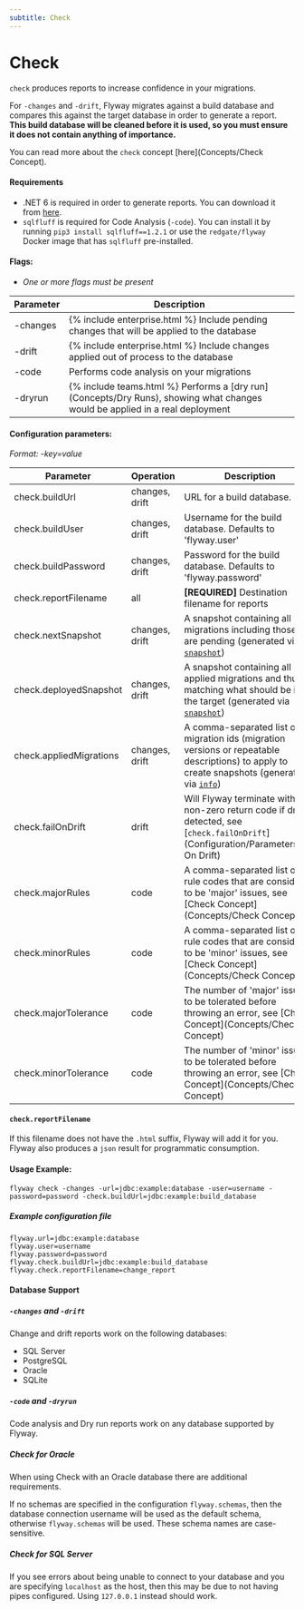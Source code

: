 ```yaml
---
subtitle: Check
---
```


# Check

`check` produces reports to increase confidence in your migrations.

For `-changes` and `-drift`, Flyway migrates against a build database and compares this against the target database in order to generate a report.
**This build database will be cleaned before it is used, so you must ensure it does not contain anything of importance.**

You can read more about the `check` concept [here](Concepts/Check Concept).

#### Requirements
- .NET 6 is required in order to generate reports. You can download it from [here](https://dotnet.microsoft.com/en-us/download/dotnet/6.0).
- `sqlfluff` is required for Code Analysis (`-code`). You can install it by running `pip3 install sqlfluff==1.2.1` or use the `redgate/flyway` Docker image that has `sqlfluff` pre-installed.

#### Flags:
- _One or more flags must be present_

| Parameter                     | Description
| ----------------------------- | --------------------------------------------------------------
|    -changes                   | {% include enterprise.html %} Include pending changes that will be applied to the database
|    -drift                     | {% include enterprise.html %} Include changes applied out of process to the database
|    -code                      | Performs code analysis on your migrations
|    -dryrun                    | {% include teams.html %} Performs a [dry run](Concepts/Dry Runs), showing what changes would be applied in a real deployment

#### Configuration parameters:
 _Format: -key=value_

| Parameter                     | Operation      | Description
| ----------------------------- | -------------- | -------------------------------------------------
|    check.buildUrl             | changes, drift | URL for a build database.
|    check.buildUser            | changes, drift | Username for the build database. Defaults to 'flyway.user'
|    check.buildPassword        | changes, drift | Password for the build database. Defaults to 'flyway.password'
|    check.reportFilename       | all            | **[REQUIRED]** Destination filename for reports
|    check.nextSnapshot         | changes, drift | A snapshot containing all migrations including those that are pending (generated via [`snapshot`](Commands/snapshot))
|    check.deployedSnapshot     | changes, drift | A snapshot containing all applied migrations and thus matching what should be in the target (generated via [`snapshot`](Commands/snapshot))
|    check.appliedMigrations    | changes, drift | A comma-separated list of migration ids (migration versions or repeatable descriptions) to apply to create snapshots (generated via [`info`](Commands/info))
|    check.failOnDrift          | drift          | Will Flyway terminate with a non-zero return code if drift detected, see [`check.failOnDrift`](Configuration/Parameters/Fail On Drift)
|    check.majorRules           | code           | A comma-separated list of rule codes that are considered to be 'major' issues, see [Check Concept](Concepts/Check Concept)
|    check.minorRules           | code           | A comma-separated list of rule codes that are considered to be 'minor' issues, see [Check Concept](Concepts/Check Concept)
|    check.majorTolerance       | code           | The number of 'major' issues to be tolerated before throwing an error, see [Check Concept](Concepts/Check Concept)
|    check.minorTolerance       | code           | The number of 'minor' issues to be tolerated before throwing an error, see [Check Concept](Concepts/Check Concept)

#### `check.reportFilename`

If this filename does not have the `.html` suffix, Flyway will add it for you. Flyway also produces a `json` result for programmatic consumption.

#### Usage Example:
```
flyway check -changes -url=jdbc:example:database -user=username -password=password -check.buildUrl=jdbc:example:build_database
```

##### Example configuration file

```properties
flyway.url=jdbc:example:database
flyway.user=username
flyway.password=password
flyway.check.buildUrl=jdbc:example:build_database
flyway.check.reportFilename=change_report
```

#### Database Support

##### `-changes` and `-drift`

Change and drift reports work on the following databases:

- SQL Server
- PostgreSQL
- Oracle
- SQLite

##### `-code` and `-dryrun`

Code analysis and Dry run reports work on any database supported by Flyway.

##### Check for Oracle

When using Check with an Oracle database there are additional requirements.

If no schemas are specified in the configuration `flyway.schemas`, then the database connection username will be used as the default schema, otherwise `flyway.schemas` will be used.
These schema names are case-sensitive.

##### Check for SQL Server

If you see errors about being unable to connect to your database and you are specifying `localhost` as the host, then this may be due to not having pipes configured. Using `127.0.0.1` instead should work.
